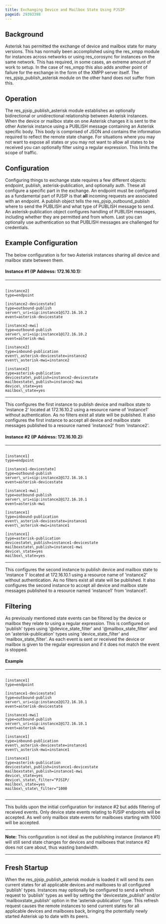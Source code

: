 ```yaml
---
title: Exchanging Device and Mailbox State Using PJSIP
pageid: 29393398
---
```


Background
----------

Asterisk has permitted the exchange of device and mailbox state for many versions. This has normally been accomplished using the res\_xmpp module for instances across networks or using res\_corosync for instances on the same network. This has required, in some cases, an extreme amount of work to setup. In the case of res\_xmpp this also adds another point of failure for the exchange in the form of the XMPP server itself. The res\_pjsip\_publish\_asterisk module on the other hand does not suffer from this.

Operation
---------

The res\_pjsip\_publish\_asterisk module establishes an optionally bidirectional or unidirectional relationship between Asterisk instances. When the device or mailbox state on one Asterisk changes it is sent to the other Asterisk instance using a PUBLISH message containing an Asterisk specific body. This body is comprised of JSON and contains the information required to reflect the remote state change. For situations where you may not want to expose all states or you may not want to allow all states to be received you can optionally filter using a regular expression. This limits the scope of traffic.

Configuration
-------------

Configuring things to exchange state requires a few different objects: endpoint, publish, asterisk-publication, and optionally auth. These all configure a specific part in the exchange. An endpoint must be configured as a fundamental part of PJSIP is that **all** incoming requests are associated with an endpoint. A publish object tells the res\_pjsip\_outbound\_publish where to send the PUBLISH and what type of PUBLISH message to send. An asterisk-publication object configures handling of PUBLISH messages, including whether they are permitted and from whom. Last you can optionally use authentication so that PUBLISH messages are challenged for credentials.

Example Configuration
---------------------

The below configuration is for two Asterisk instances sharing all device and mailbox state between them.

#### Instance #1 (IP Address: 172.16.10.1):




---

  
  


```

[instance2]
type=endpoint

[instance2-devicestate]
type=outbound-publish
server\_uri=sip:instance1@172.16.10.2
event=asterisk-devicestate

[instance2-mwi]
type=outbound-publish
server\_uri=sip:instance1@172.16.10.2
event=asterisk-mwi
 
[instance2]
type=inbound-publication
event\_asterisk-devicestate=instance2
event\_asterisk-mwi=instance2

[instance2]
type=asterisk-publication
devicestate\_publish=instance2-devicestate
mailboxstate\_publish=instance2-mwi
device\_state=yes
mailbox\_state=yes

```



---


This configures the first instance to publish device and mailbox state to 'instance 2' located at 172.16.10.2 using a resource name of 'instance1' without authentication. As no filters exist all state will be published. It also configures the first instance to accept all device and mailbox state messages published to a resource named 'instance2' from 'instance2'.

#### Instance #2 (IP Address: 172.16.10.2):




---

  
  


```

[instance1]
type=endpoint

[instance1-devicestate]
type=outbound-publish
server\_uri=sip:instance2@172.16.10.1
event=asterisk-devicestate
 
[instance1-mwi]
type=outbound-publish
server\_uri=sip:instance2@172.16.10.1
event=asterisk-mwi
 
[instance1]
type=inbound-publication
event\_asterisk-devicestate=instance1
event\_asterisk-mwi=instance1

[instance1]
type=asterisk-publication
devicestate\_publish=instance1-devicestate
mailboxstate\_publish=instance1-mwi
device\_state=yes
mailbox\_state=yes

```



---


This configures the second instance to publish device and mailbox state to 'instance 1' located at 172.16.10.1 using a resource name of 'instance2' without authentication. As no filters exist all state will be published. It also configures the second instance to accept all device and mailbox state messages published to a resource named 'instance1' from 'instance1'.

Filtering
---------

As previously mentioned state events can be filtered by the device or mailbox they relate to using a regular expression. This is configured on 'publish' types using '@device\_state\_filter' and '@mailbox\_state\_filter' and on 'asterisk-publication' types using 'device\_state\_filter' and 'mailbox\_state\_filter'. As each event is sent or received the device or mailbox is given to the regular expression and if it does not match the event is stopped.

#### Example




---

  
  


```

[instance1]
type=endpoint

[instance1-devicestate]
type=outbound-publish
server\_uri=sip:instance2@172.16.10.1
event=asterisk-devicestate

[instance1-mwi]
type=outbound-publish
server\_uri=sip:instance2@172.16.10.1
event=asterisk-mwi
 
[instance1]
type=inbound-publication
event\_asterisk-devicestate=instance1
event\_asterisk-mwi=instance1

[instance1]
type=asterisk-publication
devicestate\_publish=instance1-devicestate
mailboxstate\_publish=instance1-mwi
device\_state=yes
device\_state\_filter=^PJSIP/
mailbox\_state=yes
mailbox\_state\_filter=^1000
 

```



---


This builds upon the initial configuration for instance #2 but adds filtering of received events. Only device state events relating to PJSIP endpoints will be accepted. As well only mailbox state events for mailboxes starting with 1000 will be accepted.




---

**Note:**  This configuration is not ideal as the publishing instance (instance #1) will still send state changes for devices and mailboxes that instance #2 does not care about, thus wasting bandwidth.

  



---


Fresh Startup
-------------

When the res\_pjsip\_publish\_asterisk module is loaded it will send its own current states for all applicable devices and mailboxes to all configured 'publish' types. Instances may optionally be configured to send a refresh request to 'publish' types as well by setting the 'devicestate\_publish' and/or 'mailboxstate\_publish' option in the 'asterisk-publication' type. This refresh request causes the remote instances to send current states for all applicable devices and mailboxes back, bringing the potentially newly started Asterisk up to date with its peers.

